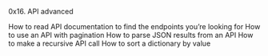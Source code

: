 0x16. API advanced 

How to read API documentation to find the endpoints you’re looking for
How to use an API with pagination
How to parse JSON results from an API
How to make a recursive API call
How to sort a dictionary by value

